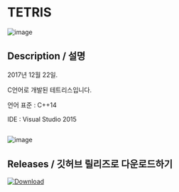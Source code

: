# TETRIS 

![image](https://user-images.githubusercontent.com/31683152/144196079-32e48720-25f3-4d80-9409-d9c1579add25.png)
## Description / 설명
2017년 12월 22일.

C언어로 개발된 테트리스입니다.

언어 표준 : C++14

IDE : Visual Studio 2015


## 
![image](https://user-images.githubusercontent.com/31683152/144196140-bb1723b8-58a0-4de1-a641-ae8445955fbf.png)



## Releases  / 깃허브 릴리즈로 다운로드하기
[![Download](https://img.shields.io/github/v/release/sharlottes/Sharustry?color=ffd700&include_prereleases&label=DOWNLOAD%20LATEST%20RELEASE&logo=github&logoColor=green&style=for-the-badge)](https://github.com/sharlottes/Sharustry/releases)
